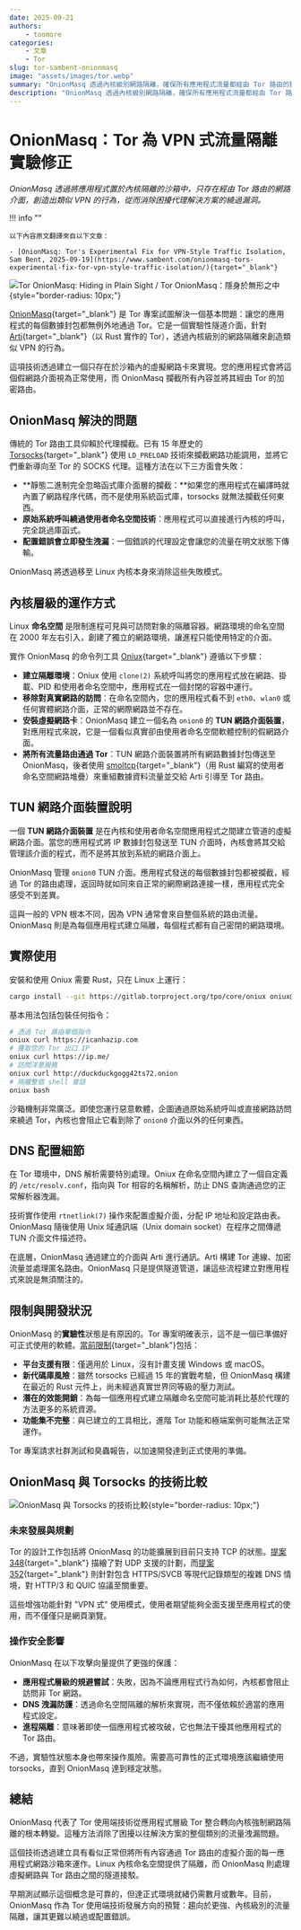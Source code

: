 ```yaml
---
date: 2025-09-21
authors:
    - toomore
categories:
    - 文章
    - Tor
slug: tor-sambent-onionmasq
image: "assets/images/tor.webp"
summary: "OnionMasq 透過內核級別網路隔離，確保所有應用程式流量都經由 Tor 路由的實驗性技術，提供比傳統方法更強的隱私與安全性"
description: "OnionMasq 透過內核級別網路隔離，確保所有應用程式流量都經由 Tor 路由的實驗性技術，提供比傳統方法更強的隱私與安全性"
---
```


# OnionMasq：Tor 為 VPN 式流量隔離實驗修正

_OnionMasq 透過將應用程式置於內核隔離的沙箱中，只存在經由 Tor 路由的網路介面，創造出類似 VPN 的行為，從而消除困擾代理解決方案的繞過漏洞。_

!!! info ""

    以下內容原文翻譯來自以下文章：

    - [OnionMasq: Tor's Experimental Fix for VPN-Style Traffic Isolation, Sam Bent, 2025-09-19](https://www.sambent.com/onionmasq-tors-experimental-fix-for-vpn-style-traffic-isolation/){target="_blank"}

![Tor OnionMasq: Hiding in Plain Sight / Tor OnionMasq：隱身於無形之中](https://www.sambent.com/content/images/size/w2000/2025/09/onion-masq-1.jpg){style="border-radius: 10px;"}

[OnionMasq](https://gitlab.torproject.org/tpo/core/onionmasq){target="_blank"} 是 Tor 專案試圖解決一個基本問題：讓您的應用程式的每個數據封包都無例外地通過 Tor。它是一個實驗性隧道介面，針對 [Arti](https://blog.torproject.org/arti_1_4_0_released/){target="_blank"}（以 Rust 實作的 Tor），透過內核級別的網路隔離來創造類似 VPN 的行為。

這項技術透過建立一個只存在於沙箱內的虛擬網路卡來實現。您的應用程式會將這個假網路介面視為正常使用，而 OnionMasq 攔截所有內容並將其經由 Tor 的加密路由。

<!-- more -->

## OnionMasq 解決的問題

傳統的 Tor 路由工具仰賴於代理攔截。已有 15 年歷史的 [Torsocks](https://gitlab.torproject.org/tpo/core/torsocks){target="_blank"} 使用 `LD_PRELOAD` 技術來攔截網路功能調用，並將它們重新導向至 Tor 的 SOCKS 代理。這種方法在以下三方面會失敗：

* **靜態二進制完全忽略函式庫介面層的攔截：**如果您的應用程式在編譯時就內置了網路程序代碼，而不是使用系統函式庫，torsocks 就無法攔截任何東西。
* **原始系統呼叫繞過使用者命名空間技術**：應用程式可以直接進行內核的呼叫，完全跳過庫函式。
* **配置錯誤會立即發生洩漏**：一個錯誤的代理設定會讓您的流量在明文狀態下傳輸。

OnionMasq 將透過移至 Linux 內核本身來消除這些失敗模式。

## 內核層級的運作方式

Linux **命名空間** 是限制進程可見與可訪問對象的隔離容器。網路環境的命名空間在 2000 年左右引入，創建了獨立的網路環境，讓進程只能使用特定的介面。

實作 OnionMasq 的命令列工具 [Oniux](https://blog.torproject.org/introducing-oniux-tor-isolation-using-linux-namespaces/){target="_blank"} 遵循以下步驟：

* **建立隔離環境**：Oniux 使用 `clone(2)` 系統呼叫將您的應用程式放在網路、掛載、PID 和使用者命名空間中，應用程式在一個封閉的容器中運行。
* **移除對真實網路的訪問**：在命名空間內，您的應用程式看不到 `eth0`、`wlan0` 或任何實體網路介面，正常的網際網路並不存在。
* **安裝虛擬網路卡**：OnionMasq 建立一個名為 `onion0` 的 **TUN 網路介面裝置**，對應用程式來說，它是一個看似真實卻由使用者命名空間軟體控制的假網路介面。
* **將所有流量路由通過 Tor**：TUN 網路介面裝置將所有網路數據封包傳送至 OnionMasq，後者使用 [smoltcp](https://github.com/smoltcp-rs/smoltcp){target="_blank"}（用 Rust 編寫的使用者命名空間網路堆疊）來重組數據資料流量並交給 Arti 引導至 Tor 路由。

## TUN 網路介面裝置說明

一個 **TUN 網路介面裝置** 是在內核和使用者命名空間應用程式之間建立管道的虛擬網路介面。當您的應用程式將 IP 數據封包發送至 TUN 介面時，內核會將其交給管理該介面的程式，而不是將其放到系統的網路介面上。

OnionMasq 管理 `onion0` TUN 介面。應用程式發送的每個數據封包都被攔截，經過 Tor 的路由處理，返回時就如同來自正常的網際網路連接一樣，應用程式完全感受不到差異。

這與一般的 VPN 根本不同，因為 VPN 通常會來自整個系統的路由流量。OnionMasq 則是為每個應用程式建立隔離，每個程式都有自己密閉的網路環境。

## 實際使用

安裝和使用 Oniux 需要 Rust，只在 Linux 上運行：

```bash linenums="1"
cargo install --git https://gitlab.torproject.org/tpo/core/oniux oniux@0.4.0
```

基本用法包括包裝任何指令：

```bash linenums="1"
# 透過 Tor 路由單個指令
oniux curl https://icanhazip.com
# 獲取您的 Tor 出口 IP
oniux curl https://ip.me/
# 訪問洋蔥服務
oniux curl http://duckduckgogg42ts72.onion
# 隔離整個 shell 會話
oniux bash
```

沙箱機制非常廣泛。即使您運行惡意軟體，企圖通過原始系統呼叫或直接網路訪問來繞過 Tor，內核也會阻止它看到除了 `onion0` 介面以外的任何東西。

## DNS 配置細節

在 Tor 環境中，DNS 解析需要特別處理。Oniux 在命名空間內建立了一個自定義的 `/etc/resolv.conf`，指向與 Tor 相容的名稱解析，防止 DNS 查詢通過您的正常解析器洩漏。

技術實作使用 `rtnetlink(7)` 操作來配置虛擬介面，分配 IP 地址和設定路由表。OnionMasq 隨後使用 Unix 域通訊端（Unix domain socket）在程序之間傳遞 TUN 介面文件描述符。

在底層，OnionMasq 通過建立的介面與 Arti 進行通訊。Arti 構建 Tor 連線、加密流量並處理匿名路由。OnionMasq 只是提供隧道管道，讓這些流程建立對應用程式來說是無須關注的。

## 限制與開發狀況

OnionMasq 的**實驗性**狀態是有原因的。Tor 專案明確表示，這不是一個已準備好可正式使用的軟體。[當前限制](./oniux-kernel-level-tor.md){target="_blank"}包括：

* **平台支援有限**：僅適用於 Linux，沒有計畫支援 Windows 或 macOS。
* **新代碼庫風險**：雖然 torsocks 已經過 15 年的實戰考驗，但 OnionMasq 構建在最近的 Rust 元件上，尚未經過真實世界同等級的壓力測試。
* **潛在的效能開銷**：為每一個應用程式建立隔離命名空間可能消耗比基於代理的方法更多的系統資源。
* **功能集不完整**：與已建立的工具相比，進階 Tor 功能和極端案例可能無法正常運作。

Tor 專案請求社群測試和臭蟲報告，以加速開發達到正式使用的準備。

## OnionMasq 與 Torsocks 的技術比較

![OnionMasq 與 Torsocks 的技術比較](https://www.sambent.com/content/images/2025/09/onion-masq.jpg){style="border-radius: 10px;"}

### 未來發展與規劃

Tor 的設計工作包括將 OnionMasq 的功能擴展到目前只支持 TCP 的狀態。[提案 348](https://spec.torproject.org/proposals/348-udp-app-support.html){target="_blank"} 描繪了對 UDP 支援的計劃，而[提案 352](https://spec.torproject.org/proposals/352-complex-dns-for-vpn.html){target="_blank"} 則針對包含 HTTPS/SVCB 等現代記錄類型的複雜 DNS 情境，對 HTTP/3 和 QUIC 協議至關重要。

這些增強功能針對 "VPN 式" 使用模式，使用者期望能夠全面支援至應用程式的使用，而不僅僅只是網頁瀏覽。

### 操作安全影響

OnionMasq 在以下攻擊向量提供了更強的保護：

* **應用程式層級的規避嘗試**：失敗，因為不論應用程式行為如何，內核都會阻止訪問非 Tor 網路。
* **DNS 洩漏防護**：透過命名空間隔離的解析來實現，而不僅依賴於適當的應用程式設定。
* **進程隔離**：意味著即使一個應用程式被攻破，它也無法干擾其他應用程式的 Tor 路由。

不過，實驗性狀態本身也帶來操作風險。需要高可靠性的正式環境應該繼續使用 torsocks，直到 OnionMasq 達到穩定狀態。

## 總結

OnionMasq 代表了 Tor 使用端技術從應用程式層級 Tor 整合轉向內核強制網路隔離的根本轉變。這種方法消除了困擾以往解決方案的整個類別的流量洩漏問題。

這個技術透過建立具有看似正常但將所有內容通過 Tor 路由的虛擬介面的每一應用程式網路沙箱來運作。Linux 內核命名空間提供了隔離，而 OnionMasq 則處理虛擬網路與 Tor 路由之間的隧道接駁。

早期測試顯示這個概念是可靠的，但達正式環境就緒仍需數月或數年。目前，OnionMasq 作為 Tor 使用端技術發展方向的預覽：趨向於更強、內核級別的流量隔離，讓其更難以繞過或配置錯誤。
